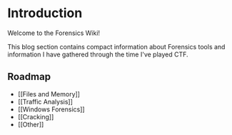 # Introduction

Welcome to the Forensics Wiki!

This blog section contains compact information about Forensics tools and information I have gathered through the time I've played CTF.

## Roadmap

- [[Files and Memory]]
- [[Traffic Analysis]]
- [[Windows Forensics]]
- [[Cracking]]
- [[Other]]
